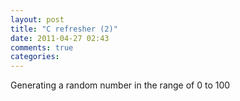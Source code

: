 ```yaml
---
layout: post
title: "C refresher (2)"
date: 2011-04-27 02:43
comments: true
categories: 
---
```


Generating a random number in the range of 0 to 100

